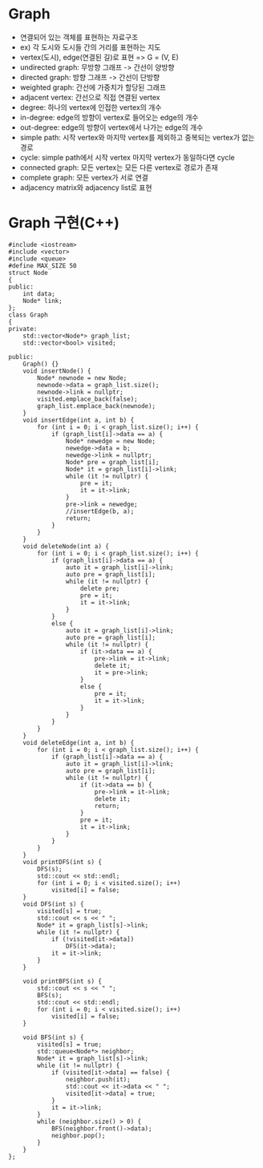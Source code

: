 # Graph
* 연결되어 있는 객체를 표현하는 자료구조
* ex) 각 도시와 도시들 간의 거리를 표현하는 지도
* vertex(도시), edge(연결된 길)로 표현 => G = (V, E)
* undirected graph: 무방향 그래프 -> 간선이 양방향
* directed graph: 방향 그래프 -> 간선이 단방향
* weighted graph: 간선에 가중치가 할당된 그래프
* adjacent vertex: 간선으로 직접 연결된 vertex
* degree: 하나의 vertex에 인접한 vertex의 개수
* in-degree: edge의 방향이 vertex로 들어오는 edge의 개수
* out-degree: edge의 방향이 vertex에서 나가는 edge의 개수
* simple path: 시작 vertex와 마지막 vertex를 제외하고 중복되는 vertex가 없는 경로
* cycle: simple path에서 시작 vertex 마지막 vertex가 동일하다면 cycle
* connected graph: 모든 vertex는 모든 다른 vertex로 경로가 존재
* complete graph: 모든 vertex가 서로 연결
* adjacency matrix와 adjacency list로 표현

# Graph 구현(C++)
~~~
#include <iostream>
#include <vector>
#include <queue>
#define MAX_SIZE 50
struct Node
{
public:
    int data;
    Node* link;
};
class Graph
{
private:
    std::vector<Node*> graph_list;
    std::vector<bool> visited;
    
public:
    Graph() {}
    void insertNode() {
        Node* newnode = new Node;
        newnode->data = graph_list.size();
        newnode->link = nullptr;
        visited.emplace_back(false);
        graph_list.emplace_back(newnode);
    }
    void insertEdge(int a, int b) {
        for (int i = 0; i < graph_list.size(); i++) {
            if (graph_list[i]->data == a) {
                Node* newedge = new Node;
                newedge->data = b;
                newedge->link = nullptr;
                Node* pre = graph_list[i];
                Node* it = graph_list[i]->link;
                while (it != nullptr) {
                    pre = it;
                    it = it->link;
                }
                pre->link = newedge;
                //insertEdge(b, a);
                return;
            }
        }
    }
    void deleteNode(int a) {
        for (int i = 0; i < graph_list.size(); i++) {
            if (graph_list[i]->data == a) {
                auto it = graph_list[i]->link;
                auto pre = graph_list[i];
                while (it != nullptr) {
                    delete pre;
                    pre = it;
                    it = it->link;
                }
            }
            else {
                auto it = graph_list[i]->link;
                auto pre = graph_list[i];
                while (it != nullptr) {
                    if (it->data == a) {
                        pre->link = it->link;
                        delete it;
                        it = pre->link;
                    }
                    else {
                        pre = it;
                        it = it->link;
                    }
                }
            } 
        }
    }
    void deleteEdge(int a, int b) {
        for (int i = 0; i < graph_list.size(); i++) {
            if (graph_list[i]->data == a) {
                auto it = graph_list[i]->link;
                auto pre = graph_list[i];
                while (it != nullptr) {
                    if (it->data == b) {
                        pre->link = it->link;
                        delete it;
                        return;
                    }
                    pre = it;
                    it = it->link;
                }
            }
        }
    }
    void printDFS(int s) {
        DFS(s);
        std::cout << std::endl;
        for (int i = 0; i < visited.size(); i++)
            visited[i] = false;
    }
    void DFS(int s) {
        visited[s] = true;
        std::cout << s << " ";
        Node* it = graph_list[s]->link;
        while (it != nullptr) {
            if (!visited[it->data])
                DFS(it->data);
            it = it->link;
        }
    }

    void printBFS(int s) {
        std::cout << s << " ";
        BFS(s);
        std::cout << std::endl;
        for (int i = 0; i < visited.size(); i++)
            visited[i] = false;
    }

    void BFS(int s) {
        visited[s] = true;
        std::queue<Node*> neighbor;
        Node* it = graph_list[s]->link;
        while (it != nullptr) {
            if (visited[it->data] == false) {
                neighbor.push(it);
                std::cout << it->data << " ";
                visited[it->data] = true;
            }
            it = it->link;
        }
        while (neighbor.size() > 0) {
            BFS(neighbor.front()->data);
            neighbor.pop();
        }
    }
};
~~~
